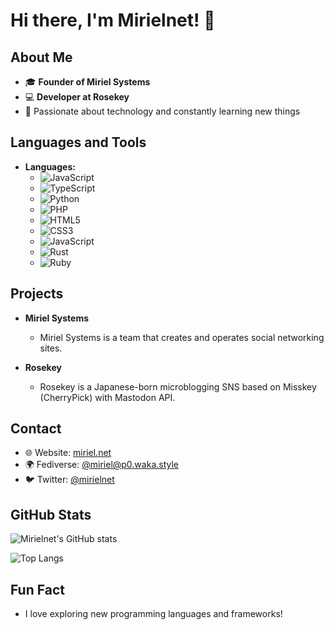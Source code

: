 # Hi there, I'm Mirielnet! 👋

## About Me

- 🎓 **Founder of Miriel Systems**
- 💻 **Developer at Rosekey**
- 🌱 Passionate about technology and constantly learning new things

## Languages and Tools

- **Languages:**
  - ![JavaScript](https://img.shields.io/badge/-JavaScript-F7DF1E?style=flat&logo=javascript&logoColor=000)
  - ![TypeScript](https://img.shields.io/badge/-TypeScript-007ACC?style=flat&logo=typescript&logoColor=white)
  - ![Python](https://img.shields.io/badge/-Python-3776AB?style=flat&logo=python&logoColor=white)
  - ![PHP](https://img.shields.io/badge/-PHP-777BB4?style=flat&logo=php&logoColor=white)
  - ![HTML5](https://img.shields.io/badge/-HTML5-E34F26?style=flat&logo=html5&logoColor=white)
  - ![CSS3](https://img.shields.io/badge/-CSS3-1572B6?style=flat&logo=css3&logoColor=white)
  - ![JavaScript](https://img.shields.io/badge/-JavaScript-F7DF1E?style=flat&logo=javascript&logoColor=black)
  - ![Rust](https://img.shields.io/badge/-Rust-000000?style=flat&logo=rust&logoColor=white)
  - ![Ruby](https://img.shields.io/badge/-Ruby-CC342D?style=flat&logo=ruby&logoColor=white)

## Projects

- **Miriel Systems**
  - Miriel Systems is a team that creates and operates social networking sites.

- **Rosekey**
  - Rosekey is a Japanese-born microblogging SNS based on Misskey (CherryPick) with Mastodon API.

## Contact

- 🌐 Website: [miriel.net](https://miriel.net)
- 🌍 Fediverse: [@miriel@p0.waka.style](https://p0.waka.style/@miriel)
- 🐦 Twitter: [@mirielnet](https://twitter.com/mirielnet)

## GitHub Stats

![Mirielnet's GitHub stats](https://github-readme-stats.vercel.app/api?username=mirielnet&show_icons=true&theme=radical)

![Top Langs](https://github-readme-stats.vercel.app/api/top-langs/?username=mirielnet&layout=compact&theme=radical)

## Fun Fact

- I love exploring new programming languages and frameworks!
